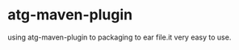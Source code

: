 atg-maven-plugin
================

using atg-maven-plugin to packaging to ear file.it very easy to use.
